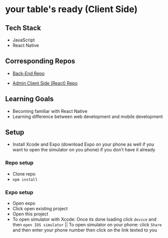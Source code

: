 # your table's ready (Client Side)

## Tech Stack

* JavaScript
* React Native

## Corresponding Repos 

* [Back-End Repo](https://github.com/nyssakeller/your-tables-ready-backend)

* [Admin Client Side (React) Repo](https://github.com/nyssakeller/your-tables-ready-admin)

## Learning Goals

* Becoming familiar with React Native
* Learning difference between web development and mobile development

## Setup

* Install Xcode and Expo (download Expo on your phone as well if you want to open the simulator on you phone) if you don't have it already

### Repo setup

* Clone repo 
* `npm install`

### Expo setup

* Open expo 
* Click open existing project
* Open this project
* To open simulator with Xcode: Once its done loading click `device` and then `open IOS simulator` || To open simulator on your phone: click `Share` and then enter your phone number then click on the link texted to you
